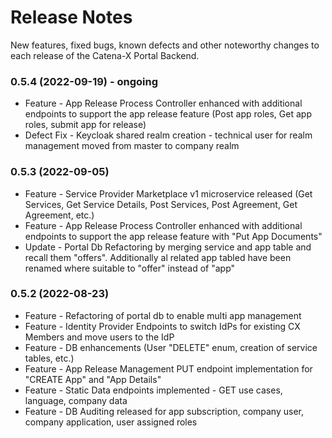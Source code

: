 # Release Notes

New features, fixed bugs, known defects and other noteworthy changes to each release of the Catena-X Portal Backend.

### 0.5.4 (2022-09-19) - ongoing

* Feature - App Release Process Controller enhanced with additional endpoints to support the app release feature (Post app roles, Get app roles, submit app for release)
* Defect Fix - Keycloak shared realm creation - technical user for realm management moved from master to company realm


### 0.5.3 (2022-09-05)

* Feature - Service Provider Marketplace v1 microservice released (Get Services, Get Service Details, Post Services, Post Agreement, Get Agreement, etc.)
* Feature - App Release Process Controller enhanced with additional endpoints to support the app release feature with "Put App Documents"
* Update - Portal Db Refactoring by merging service and app table and recall them "offers". Additionally al related app tabled have been renamed where suitable to "offer" instead of "app"


### 0.5.2 (2022-08-23)

* Feature - Refactoring of portal db to enable multi app management
* Feature - Identity Provider Endpoints to switch IdPs for existing CX Members and move users to the IdP
* Feature - DB enhancements (User "DELETE" enum, creation of service tables, etc.)
* Feature - App Release Management PUT endpoint implementation for "CREATE App" and "App Details"
* Feature - Static Data endpoints implemented - GET use cases, language, company data
* Feature - DB Auditing released for app subscription, company user, company application, user assigned roles
